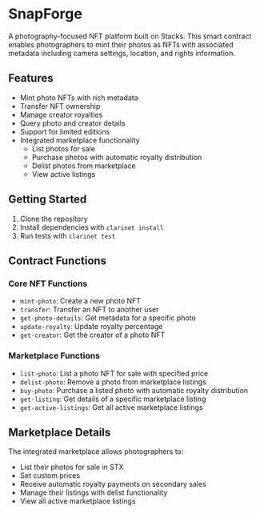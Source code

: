 # SnapForge

A photography-focused NFT platform built on Stacks. This smart contract enables photographers to mint their photos as NFTs with associated metadata including camera settings, location, and rights information.

## Features
- Mint photo NFTs with rich metadata
- Transfer NFT ownership
- Manage creator royalties
- Query photo and creator details
- Support for limited editions
- Integrated marketplace functionality
  - List photos for sale
  - Purchase photos with automatic royalty distribution
  - Delist photos from marketplace
  - View active listings

## Getting Started
1. Clone the repository
2. Install dependencies with `clarinet install`
3. Run tests with `clarinet test`

## Contract Functions
### Core NFT Functions
- `mint-photo`: Create a new photo NFT
- `transfer`: Transfer an NFT to another user
- `get-photo-details`: Get metadata for a specific photo
- `update-royalty`: Update royalty percentage
- `get-creator`: Get the creator of a photo NFT

### Marketplace Functions
- `list-photo`: List a photo NFT for sale with specified price
- `delist-photo`: Remove a photo from marketplace listings
- `buy-photo`: Purchase a listed photo with automatic royalty distribution
- `get-listing`: Get details of a specific marketplace listing
- `get-active-listings`: Get all active marketplace listings

## Marketplace Details
The integrated marketplace allows photographers to:
- List their photos for sale in STX
- Set custom prices
- Receive automatic royalty payments on secondary sales
- Manage their listings with delist functionality
- View all active marketplace listings
